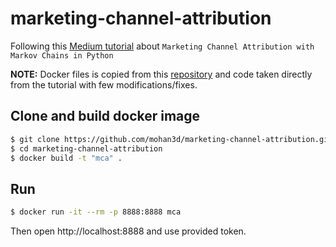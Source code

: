 # marketing-channel-attribution
Following this [Medium tutorial](https://medium.com/@mortenhegewald/marketing-channel-attribution-using-markov-chains-101-in-python-78fb181ebf1e) about `Marketing Channel Attribution with Markov Chains in Python`

**NOTE:** Docker files is copied from this [repository](https://github.com/jeffheaton/docker-jupyter-python-r) and code taken directly from the tutorial with few modifications/fixes.

## Clone and build docker image

```bash
$ git clone https://github.com/mohan3d/marketing-channel-attribution.git
$ cd marketing-channel-attribution
$ docker build -t "mca" .
```

## Run
```bash
$ docker run -it --rm -p 8888:8888 mca
```

Then open http://localhost:8888 and use provided token.
